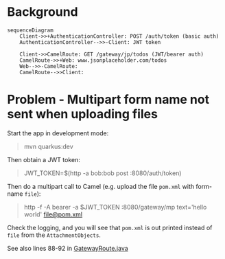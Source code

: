 # Background

```mermaid
sequenceDiagram
    Client->>+AuthenticationController: POST /auth/token (basic auth)
    AuthenticationController-->>-Client: JWT token
    
    Client->>CamelRoute: GET /gateway/jp/todos (JWT/bearer auth)
    CamelRoute->>+Web: www.jsonplaceholder.com/todos
    Web-->>-CamelRoute: 
    CamelRoute-->>Client: 
```

# Problem - Multipart form name not sent when uploading files

Start the app in development mode:
> mvn quarkus:dev

Then obtain a JWT token:
> JWT_TOKEN=$(http -a bob:bob post :8080/auth/token)

Then do a multipart call to Camel (e.g. upload the file `pom.xml` with form-name `file`):
> http -f -A bearer -a $JWT_TOKEN :8080/gateway/mp text='hello world' file@pom.xml

Check the logging, and you will see that `pom.xml` is out printed instead of `file` from the `AttachmentObjects`.

See also lines 88-92 in [GatewayRoute.java](src/main/java/com/acme/gateway/GatewayRoute.java)
